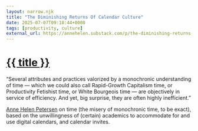 ```yaml
---
layout: narrow.njk
title: "The Diminishing Returns Of Calendar Culture"
date: 2025-07-07T09:18:44+0000
tags: [productivity, culture]
external_url: https://annehelen.substack.com/p/the-diminishing-returns-of-calendar?ref=daniel.pizza
---
```


<h1><a href="{{ external_url }}">{{ title }}</a></h1>

“Several attributes and practices valorized by a monochronic understanding of time — which we could also call Rapid-Growth Capitalism time, or Productivity Fetishist time, or White Bourgeois time — are objectively in service of efficiency. And yet, big surprise, they are often highly inefficient.”

[Anne Helen Petersen](https://annehelen.substack.com/?ref=daniel.pizza "Anne Helen Petersen's Culture Study newsletter") on time (the misery of monochronic time, to be exact), based on the unwillingness of (certain) academics to accommodate for and use digital calendars, and calendar invites.
